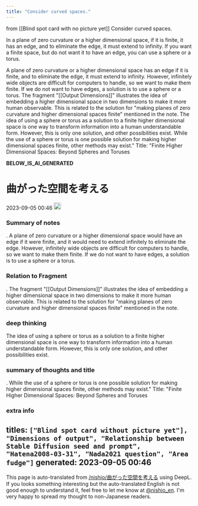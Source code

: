```yaml
---
title: "Consider curved spaces."
---
```


from  [[Blind spot card with no picture yet]]
Consider curved spaces.

In a plane of zero curvature or a higher dimensional space, if it is finite, it has an edge, and to eliminate the edge, it must extend to infinity. If you want a finite space, but do not want it to have an edge, you can use a sphere or a torus.


A plane of zero curvature or a higher dimensional space has an edge if it is finite, and to eliminate the edge, it must extend to infinity. However, infinitely wide objects are difficult for computers to handle, so we want to make them finite. If we do not want to have edges, a solution is to use a sphere or a torus.
The fragment "[[Output Dimensions]]" illustrates the idea of embedding a higher dimensional space in two dimensions to make it more human observable. This is related to the solution for "making planes of zero curvature and higher dimensional spaces finite" mentioned in the note.
The idea of using a sphere or torus as a solution to a finite higher dimensional space is one way to transform information into a human understandable form. However, this is only one solution, and other possibilities exist.
While the use of a sphere or torus is one possible solution for making higher dimensional spaces finite, other methods may exist."
Title: "Finite Higher Dimensional Spaces: Beyond Spheres and Toruses

__BELOW_IS_AI_GENERATED__
# 曲がった空間を考える
 2023-09-05 00:46 <img src='https://scrapbox.io/api/pages/nishio-en/omni/icon' alt='omni.icon' height="19.5"/>
### Summary of notes
.
A plane of zero curvature or a higher dimensional space would have an edge if it were finite, and it would need to extend infinitely to eliminate the edge. However, infinitely wide objects are difficult for computers to handle, so we want to make them finite. If we do not want to have edges, a solution is to use a sphere or a torus.

### Relation to Fragment
.
The fragment "[[Output Dimensions]]" illustrates the idea of embedding a higher dimensional space in two dimensions to make it more human observable. This is related to the solution for "making planes of zero curvature and higher dimensional spaces finite" mentioned in the note.

### deep thinking
The idea of using a sphere or torus as a solution to a finite higher dimensional space is one way to transform information into a human understandable form. However, this is only one solution, and other possibilities exist.

### summary of thoughts and title
.
While the use of a sphere or torus is one possible solution for making higher dimensional spaces finite, other methods may exist."
Title: "Finite Higher Dimensional Spaces: Beyond Spheres and Toruses

### extra info
titles: `["Blind spot card without picture yet"], "Dimensions of output", "Relationship between Stable Diffusion seed and prompt", "Hatena2008-03-31", "Nada2021 question", "Area fudge"]`
generated: 2023-09-05 00:46
---
This page is auto-translated from [/nishio/曲がった空間を考える](https://scrapbox.io/nishio/曲がった空間を考える) using DeepL. If you looks something interesting but the auto-translated English is not good enough to understand it, feel free to let me know at [@nishio_en](https://twitter.com/nishio_en). I'm very happy to spread my thought to non-Japanese readers.